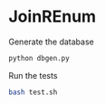 # JoinREnum

Generate the database
```bash
python dbgen.py
```

Run the tests
```bash
bash test.sh
```
